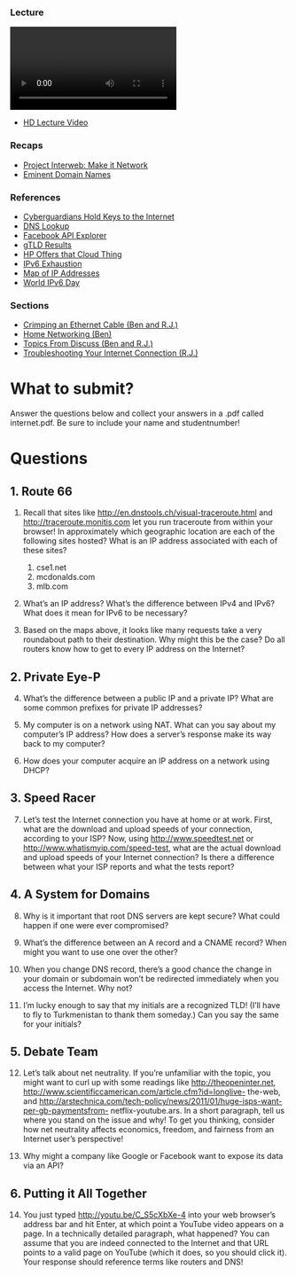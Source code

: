 ### Lecture <!-- pset3 Internet -->

![videoplayer](http://cdn.computerscience1.net/2013/spring/lectures/3/lecture3-360p.mp4)

* [HD Lecture Video](http://cse1.net/video?v=lectures/3/lecture3)

### Recaps
* [Project Interweb: Make it Network](http://cse1.net/recaps/6-internet.html)
* [Eminent Domain Names](http://cse1.net/recaps/7-domains.html)

### References
* [Cyberguardians Hold Keys to the Internet](http://www.popsci.com/technology/article/2010-07/order-seven-cyber-guardians-around-world-now-hold-keys-internet)
* [DNS Lookup](http://www.simpledns.com/lookup-dg.aspx)
* [Facebook API Explorer](https://developers.facebook.com/tools/explorer/)
* [gTLD Results](https://gtldresult.icann.org/application-result/applicationstatus/viewstatus)
* [HP Offers that Cloud Thing](https://www.youtube.com/watch?v=9ntPxdWAWq8)
* [IPv6 Exhaustion](http://samsclass.info/ipv6/exhaustion.htm)
* [Map of IP Addresses](http://xkcd.com/195/)
* [World IPv6 Day](http://www.worldipv6launch.org/)

### Sections
* [Crimping an Ethernet Cable (Ben and R.J.)](http://cse1.net/video?v=sections/3/crimping_ethernet_cable/crimping_ethernet_cable)
* [Home Networking (Ben)](http://cse1.net/video?v=sections/3/home_networking/home_networking)
* [Topics From Discuss (Ben and R.J.)](http://cse1.net/video?v=sections/3/topics_from_discuss_week_3/topics_from_discuss_week_3)
* [Troubleshooting Your Internet Connection (R.J.)](http://cse1.net/video?v=sections/3/troubleshooting_your_internet_connection/troubleshooting_your_internet_connection)

# What to submit?
Answer the questions below and collect your answers in a .pdf called internet.pdf. Be sure to include your name and studentnumber!

# Questions

## 1. Route 66
1. Recall that sites like http://en.dnstools.ch/visual-traceroute.html and http://traceroute.monitis.com
let you run traceroute from within your browser! In approximately which geographic location are
each of the following sites hosted? What is an IP address associated with each of these sites?
	1. cse1.net
	2. mcdonalds.com
	3. mlb.com

2. What’s an IP address? What’s the difference between IPv4 and IPv6? What does it
mean for IPv6 to be necessary?

3. Based on the maps above, it looks like many requests take a very roundabout path
to their destination. Why might this be the case? Do all routers know how to get to every IP
address on the Internet?

## 2. Private Eye-P
4. What’s the difference between a public IP and a private IP? What are some common
prefixes for private IP addresses?

5. My computer is on a network using NAT. What can you say about my computer’s IP
address? How does a server’s response make its way back to my computer?

6. How does your computer acquire an IP address on a network using DHCP?

## 3. Speed Racer
7. Let’s test the Internet connection you have at home or at work. First, what are the
download and upload speeds of your connection, according to your ISP? Now, using http://www.speedtest.net
or http://www.whatismyip.com/speed-test, what are the actual download and upload speeds of your
Internet connection? Is there a difference between what your ISP reports and what the tests report?

## 4. A System for Domains
8. Why is it important that root DNS servers are kept secure? What could happen if
one were ever compromised?

9. What’s the difference between an A record and a CNAME record? When might
you want to use one over the other?

10. When you change DNS record, there’s a good chance the change in your domain or
subdomain won’t be redirected immediately when you access the Internet. Why not?

11. I’m lucky enough to say that my initials are a recognized TLD! (I’ll have to fly to
Turkmenistan to thank them someday.) Can you say the same for your initials?

## 5. Debate Team
12. Let’s talk about net neutrality. If you’re unfamiliar with the topic, you might want to
curl up with some readings like http://theopeninter.net, http://www.scientificcamerican.com/article.cfm?id=longlive-
the-web, and http://arstechnica.com/tech-policy/news/2011/01/huge-isps-want-per-gb-paymentsfrom-
netflix-youtube.ars. In a short paragraph, tell us where you stand on the issue and why! To
get you thinking, consider how net neutrality affects economics, freedom, and fairness from an Internet
user’s perspective!

13. Why might a company like Google or Facebook want to expose its data via an
API?

## 6. Putting it All Together
14. You just typed http://youtu.be/C_S5cXbXe-4 into your web browser’s address bar
and hit Enter, at which point a YouTube video appears on a page. In a technically detailed paragraph,
what happened? You can assume that you are indeed connected to the Internet and that
URL points to a valid page on YouTube (which it does, so you should click it). Your response
should reference terms like routers and DNS!
